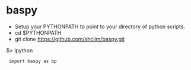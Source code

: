 # baspy

* Setup your PYTHONPATH to point to your directory of python scripts.
* cd $PYTHONPATH
* git clone https://github.com/shclim/baspy.git

$> ipython
```
 import baspy as bp
```
